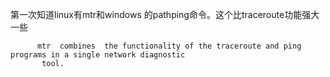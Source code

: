 第一次知道linux有mtr和windows 的pathping命令。这个比traceroute功能强大一些
```
      mtr  combines  the functionality of the traceroute and ping programs in a single network diagnostic
       tool.
       
```
